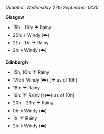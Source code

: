 *Updated: Wednesday 27th September 13:30*

**Glasgow**

* 15h - 19h: :umbrella: Rainy
* 20h: :cyclone: Windy (:cloud:)
* 21h - 1h: :umbrella: Rainy
* 2h: :cyclone: Windy (:cloud:)

**Edinburgh**

* 15h, 16h: :umbrella: Rainy
* 17h: :cyclone: Windy (:cloud:) [:umbrella: as of 10h]
* 18h: :umbrella: Rainy
* 19h: :umbrella: Rainy [:cyclone:(:cloud:) as of 10h]
* 20h - 23h: :umbrella: Rainy
* 0h: :cyclone: Windy (:cloud:)
* 1h: :umbrella: Rainy
* 2h: :cyclone: Windy (:cloud:)
